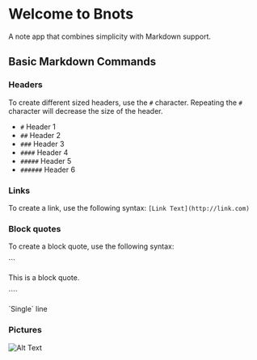 # Welcome to Bnots

A note app that combines simplicity with Markdown support.

## Basic Markdown Commands

### Headers

To create different sized headers, use the `#` character. Repeating the `#` character will decrease the size of the header.

- `#` Header 1
- `##` Header 2
- `###` Header 3
- `####` Header 4
- `#####` Header 5
- `######` Header 6

### Links

To create a link, use the following syntax: `[Link Text](http://link.com)`

### Block quotes

To create a block quote, use the following syntax:

\```

This is a block quote.

\````

\`Single\` line


### Pictures

![Alt Text](https://behemehal.net/assets/img/bBrand/main.png)